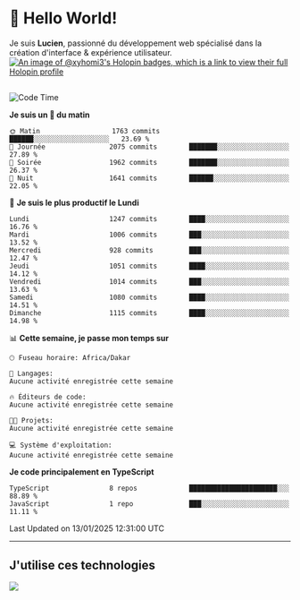 # 👋 Hello World!

Je suis **Lucien**, passionné du développement web spécialisé dans la création d'interface & expérience utilisateur.
[![An image of @xyhomi3's Holopin badges, which is a link to view their full Holopin profile](https://holopin.me/xyhomi3)](https://holopin.io/@xyhomi3)

##

<!--START_SECTION:waka-->
![Code Time](http://img.shields.io/badge/Code%20Time-2%2C834%20hrs%2050%20mins-blue)

**Je suis un 🐤 du matin** 

```text
🌞 Matin                  1763 commits        ██████░░░░░░░░░░░░░░░░░░░   23.69 % 
🌆 Journée                2075 commits        ███████░░░░░░░░░░░░░░░░░░   27.89 % 
🌃 Soirée                 1962 commits        ███████░░░░░░░░░░░░░░░░░░   26.37 % 
🌙 Nuit                   1641 commits        ██████░░░░░░░░░░░░░░░░░░░   22.05 % 
```
📅 **Je suis le plus productif le Lundi** 

```text
Lundi                    1247 commits        ████░░░░░░░░░░░░░░░░░░░░░   16.76 % 
Mardi                    1006 commits        ███░░░░░░░░░░░░░░░░░░░░░░   13.52 % 
Mercredi                 928 commits         ███░░░░░░░░░░░░░░░░░░░░░░   12.47 % 
Jeudi                    1051 commits        ████░░░░░░░░░░░░░░░░░░░░░   14.12 % 
Vendredi                 1014 commits        ███░░░░░░░░░░░░░░░░░░░░░░   13.63 % 
Samedi                   1080 commits        ████░░░░░░░░░░░░░░░░░░░░░   14.51 % 
Dimanche                 1115 commits        ████░░░░░░░░░░░░░░░░░░░░░   14.98 % 
```


📊 **Cette semaine, je passe mon temps sur** 

```text
🕑︎ Fuseau horaire: Africa/Dakar

💬 Langages: 
Aucune activité enregistrée cette semaine

🔥 Éditeurs de code: 
Aucune activité enregistrée cette semaine

🐱‍💻 Projets: 
Aucune activité enregistrée cette semaine

💻 Système d'exploitation: 
Aucune activité enregistrée cette semaine
```

**Je code principalement en TypeScript** 

```text
TypeScript               8 repos             ██████████████████████░░░   88.89 % 
JavaScript               1 repo              ███░░░░░░░░░░░░░░░░░░░░░░   11.11 % 
```




 Last Updated on 13/01/2025 12:31:00 UTC
<!--END_SECTION:waka-->
---

## J'utilise ces technologies

<p align="left">
  <a href="https://skillicons.dev">
    <img src="https://skillicons.dev/icons?i=ts,js,md,scss,tailwind,react,docker,express,astro,vite,nextjs,vercel,figma,ableton" />
  </a>
</p>

